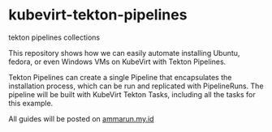 # kubevirt-tekton-pipelines
tekton pipelines collections

This repository shows how we can easily automate installing Ubuntu, fedora, or even Windows VMs on KubeVirt with Tekton Pipelines.

Tekton Pipelines can create a single Pipeline that encapsulates the installation process, which can be run and replicated with PipelineRuns. The pipeline will be built with KubeVirt Tekton Tasks, including all the tasks for this example.

All guides will be posted on [ammarun.my.id](https://ammarun.my.id/)
